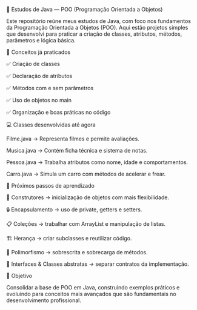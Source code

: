 🧠 Estudos de Java — POO (Programação Orientada a Objetos)

Este repositório reúne meus estudos de Java, com foco nos fundamentos da Programação Orientada a Objetos (POO).
Aqui estão projetos simples que desenvolvi para praticar a criação de classes, atributos, métodos, parâmetros e lógica básica.

📌 Conceitos já praticados

✅ Criação de classes

✅ Declaração de atributos

✅ Métodos com e sem parâmetros

✅ Uso de objetos no main

✅ Organização e boas práticas no código

💻 Classes desenvolvidas até agora

Filme.java → Representa filmes e permite avaliações.

Musica.java → Contém ficha técnica e sistema de notas.

Pessoa.java → Trabalha atributos como nome, idade e comportamentos.

Carro.java → Simula um carro com métodos de acelerar e frear.

🚀 Próximos passos de aprendizado

📖 Construtores → inicialização de objetos com mais flexibilidade.

🔒 Encapsulamento → uso de private, getters e setters.

📋 Coleções → trabalhar com ArrayList e manipulação de listas.

🏗️ Herança → criar subclasses e reutilizar código.

🔄 Polimorfismo → sobrescrita e sobrecarga de métodos.

🧩 Interfaces & Classes abstratas → separar contratos da implementação.

🎯 Objetivo

Consolidar a base de POO em Java, construindo exemplos práticos e evoluindo para conceitos mais avançados que são fundamentais no desenvolvimento profissional.